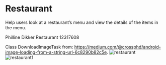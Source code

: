 # Restaurant

 Help users look at a restaurant’s menu and view the details of the items in the menu. 
 
 
 Philline Dikker Restaurant 12317608
 
 Class DownloadImageTask from: https://medium.com/@crossphd/android-image-loading-from-a-string-url-6c8290b82c5e.
![restaurant](https://user-images.githubusercontent.com/43133057/49507857-a8b98400-f881-11e8-8af6-c4062a21aace.png)
![restaurant1](https://user-images.githubusercontent.com/43133057/49507858-a8b98400-f881-11e8-8dba-df120d0b80ee.png)
